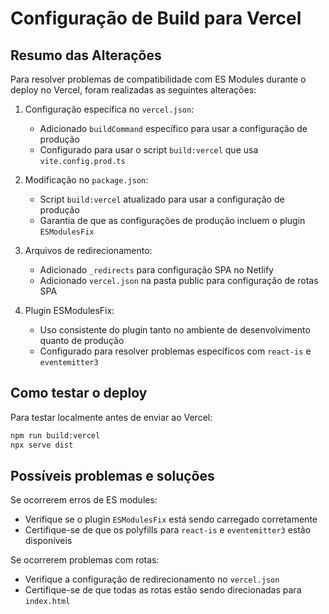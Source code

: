 # Configuração de Build para Vercel

## Resumo das Alterações

Para resolver problemas de compatibilidade com ES Modules durante o deploy no Vercel, foram realizadas as seguintes alterações:

1. Configuração específica no `vercel.json`:
   - Adicionado `buildCommand` específico para usar a configuração de produção
   - Configurado para usar o script `build:vercel` que usa `vite.config.prod.ts`

2. Modificação no `package.json`:
   - Script `build:vercel` atualizado para usar a configuração de produção
   - Garantia de que as configurações de produção incluem o plugin `ESModulesFix`

3. Arquivos de redirecionamento:
   - Adicionado `_redirects` para configuração SPA no Netlify
   - Adicionado `vercel.json` na pasta public para configuração de rotas SPA

4. Plugin ESModulesFix:
   - Uso consistente do plugin tanto no ambiente de desenvolvimento quanto de produção
   - Configurado para resolver problemas específicos com `react-is` e `eventemitter3`

## Como testar o deploy

Para testar localmente antes de enviar ao Vercel:

```bash
npm run build:vercel
npx serve dist
```

## Possíveis problemas e soluções

Se ocorrerem erros de ES modules:
- Verifique se o plugin `ESModulesFix` está sendo carregado corretamente
- Certifique-se de que os polyfills para `react-is` e `eventemitter3` estão disponíveis

Se ocorrerem problemas com rotas:
- Verifique a configuração de redirecionamento no `vercel.json`
- Certifique-se de que todas as rotas estão sendo direcionadas para `index.html`
